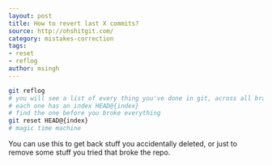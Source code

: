 ```yaml
---
layout: post
title: How to revert last X commits?
source: http://ohshitgit.com/
category: mistakes-correction
tags:
- reset
- reflog
author: msingh
---
```


```bash
git reflog
# you will see a list of every thing you've done in git, across all branches!
# each one has an index HEAD@{index}
# find the one before you broke everything
git reset HEAD@{index}
# magic time machine
```


You can use this to get back stuff you accidentally deleted, or just to remove some stuff you tried that broke the repo.
